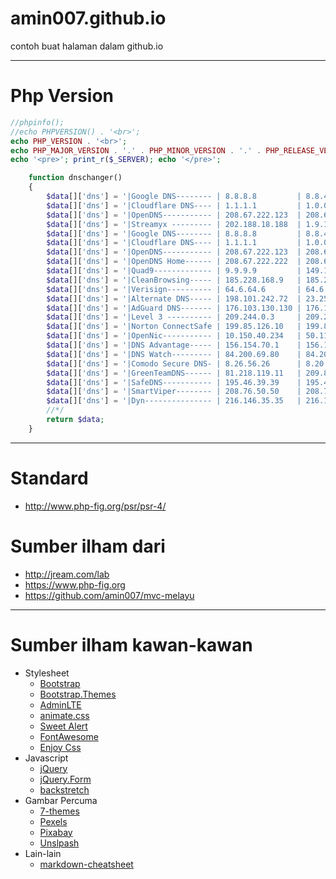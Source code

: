 # amin007.github.io
contoh buat halaman dalam github.io

___
# Php Version

```php
//phpinfo();
//echo PHPVERSION() . '<br>';
echo PHP_VERSION . '<br>';
echo PHP_MAJOR_VERSION . '.' . PHP_MINOR_VERSION . '.' . PHP_RELEASE_VERSION . '<br>';
echo '<pre>'; print_r($_SERVER); echo '</pre>';
```

```php
	function dnschanger()
	{
		$data[]['dns'] = '|Google DNS-------- | 8.8.8.8         | 8.8.4.4';
		$data[]['dns'] = '|Cloudflare DNS---- | 1.1.1.1         | 1.0.0.1';
		$data[]['dns'] = '|OpenDNS----------- | 208.67.222.123  | 208.67.222.220';
		$data[]['dns'] = '|Streamyx --------- | 202.188.18.188  | 1.9.1.9';
		$data[]['dns'] = '|Google DNS-------- | 8.8.8.8         | 8.8.4.4';
		$data[]['dns'] = '|Cloudflare DNS---- | 1.1.1.1         | 1.0.0.1';
		$data[]['dns'] = '|OpenDNS----------- | 208.67.222.123  | 208.67.222.220';
		$data[]['dns'] = '|OpenDNS Home------ | 208.67.222.222  | 208.67.220.220';
		$data[]['dns'] = '|Quad9------------- | 9.9.9.9         | 149.112.112.112';
		$data[]['dns'] = '|CleanBrowsing----- | 185.228.168.9   | 185.228.169.9';
		$data[]['dns'] = '|Verisign---------- | 64.6.64.6       | 64.6.65.6';
		$data[]['dns'] = '|Alternate DNS----- | 198.101.242.72  | 23.253.163.53';
		$data[]['dns'] = '|AdGuard DNS------- | 176.103.130.130 | 176.103.130.131';
		$data[]['dns'] = '|Level 3 ---------- | 209.244.0.3     | 209.244.0.3';
		$data[]['dns'] = '|Norton ConnectSafe | 199.85.126.10   | 199.85.127.10';
		$data[]['dns'] = '|OpenNic----------- | 10.150.40.234   | 50.116.23.211';
		$data[]['dns'] = '|DNS Advantage----- | 156.154.70.1    | 156.154.71.1';
		$data[]['dns'] = '|DNS Watch--------- | 84.200.69.80    | 84.200.70.40';
		$data[]['dns'] = '|Comodo Secure DNS- | 8.26.56.26      | 8.20.247.20';
		$data[]['dns'] = '|GreenTeamDNS------ | 81.218.119.11   | 209.88.198.133';
		$data[]['dns'] = '|SafeDNS----------- | 195.46.39.39    | 195.46.39.40';
		$data[]['dns'] = '|SmartViper-------- | 208.76.50.50    | 208.76.51.51';
		$data[]['dns'] = '|Dyn--------------- | 216.146.35.35   | 216.146.36.36';
		//*/
		return $data;
	}
```


___
# Standard
* http://www.php-fig.org/psr/psr-4/

# Sumber ilham dari
* http://jream.com/lab
* https://www.php-fig.org
* https://github.com/amin007/mvc-melayu

___
# Sumber ilham kawan-kawan
* Stylesheet
  * [Bootstrap](http://getbootstrap.com)
  * [Bootstrap.Themes](http://bootstrap.themes.guide)
  * [AdminLTE](https://adminlte.io/themes/AdminLTE)
  * [animate.css](https://daneden.github.io/animate.css)
  * [Sweet Alert](http://t4t5.github.io/sweetalert)
  * [FontAwesome](http://fortawesome.github.io/Font-Awesome)
  * [Enjoy Css](https://enjoycss.com)
* Javascript
  * [jQuery](http://jquery.com)
  * [jQuery.Form](http://malsup.com/jquery/form)
  * [backstretch](http://srobbin.com/jquery-plugins/backstretch)
* Gambar Percuma
  * [7-themes](http://7-themes.com)
  * [Pexels](https://pexels.com)
  * [Pixabay](https://pixabay.com)
  * [Unslpash](https://unsplash.com)
* Lain-lain
  * [markdown-cheatsheet](https://guides.github.com/pdfs/markdown-cheatsheet-online.pdf)